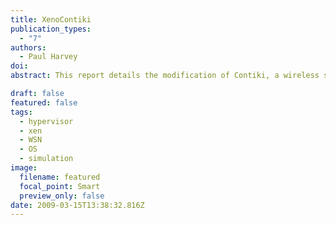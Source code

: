 ```yaml
---
title: XenoContiki
publication_types:
  - "7"
authors:
  - Paul Harvey
doi: 
abstract: This report details the modification of Contiki, a wireless sensor network operating system, to allow it to run as a virtual domain over the Xen hypervisor. Also explained is how the simulation was made possible by the use of a central domain to control the messages that are passed between the virtual domains as well as an explanation of the inclusion of the Insense runtime to allow Insense, a component based network language, to take advantage of the simulation environment. This document contains the design and implementation considerations of the XenoContiki project as well documentation of the supporting tools to use the network simulation software.

draft: false
featured: false
tags:
  - hypervisor
  - xen
  - WSN
  - OS
  - simulation
image:
  filename: featured
  focal_point: Smart
  preview_only: false
date: 2009-03-15T13:38:32.816Z
---
```

